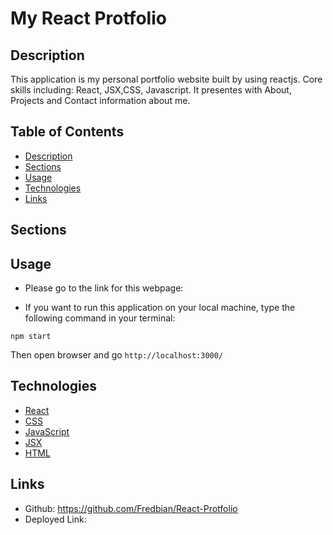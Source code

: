 # My React Protfolio

## Description
This application is my personal portfolio website built by using reactjs. Core skills including: React, JSX,CSS, Javascript.  It presentes with About, Projects and Contact information about me.

## Table of Contents

- [Description](#description)
- [Sections](#sections)
- [Usage](#usage)
- [Technologies ](#technologies )
- [Links](#links)



## Sections


## Usage
* Please go to the link for this webpage: 

* If you want to run this application on your local machine, type the following command in your terminal:
```
npm start
```
Then open browser and go `http://localhost:3000/`

## Technologies
* [React](https://reactjs.org/)
* [CSS](https://developer.mozilla.org/en-US/docs/Web/CSS)
* [JavaScript](https://developer.mozilla.org/en-US/docs/Web/JavaScript)
* [JSX](https://reactjs.org/docs/introducing-jsx.html)
* [HTML](https://developer.mozilla.org/en-US/docs/Web/HTML)


## Links
* Github: https://github.com/Fredbian/React-Protfolio 
* Deployed Link: 